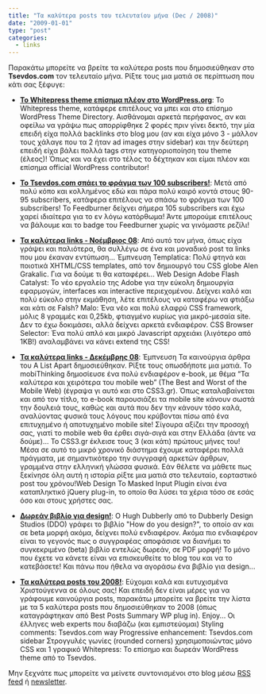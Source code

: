```yaml
---
title: "Τα καλύτερα posts του τελευταίου μήνα (Dec / 2008)"
date: "2009-01-01"
type: "post"
categories:
  - links
---
```


Παρακάτω μπορείτε να βρείτε τα καλύτερα posts που δημοσιεύθηκαν στο **Tsevdos.com** τον τελευταίο μήνα. Ρίξτε τους μια ματιά σε περίπτωση που κάτι σας ξέφυγε:

- [**Το Whitepress theme επίσημα πλέον στο WordPress.org**](http://www.tsevdos.com/2008/12/06/whitepress-theme-at-wordpressorg "Το Whitepress theme επίσημα πλέον στο WordPress.org"): To Whitepress theme, κατάφερε επιτέλους να μπει και στο επίσημο WordPress Theme Directory. Αισθάνομαι αρκετά περήφανος, αν και οφείλω να γράψω πως απορρίφθηκε 2 φορές πριν γίνει δεκτό, την μία επειδή είχα πολλά backlinks στο blog μου (αν και είχα μόνο 3 - μάλλον τους χάλαγε που τα 2 ήταν ad images στην sidebar) και την δεύτερη επειδή είχα βάλει πολλά tags στην κατηγοριοποίηση του theme (έλεος)! Όπως και να έχει στο τέλος το δέχτηκαν και είμαι πλέον και επίσημα official WordPress contributor!

- [**Το Tsevdos.com σπάει το φράγμα των 100 subscribers!**](http://www.tsevdos.com/2008/12/19/tsevdos-com-passes-the-100-sunscribers "Το Tsevdos.com σπάει το φράγμα των 100 subscribers!"): Μετά από πολύ κόπο και κολλημένος εδώ και πάρα πολύ καιρό κοντά στους 90-95 subscribers, κατάφερα επιτέλους να σπάσω το φράγμα των 100 subscribers! Το Feedburner δείχνει σήμερα 105 subscribers και έχω χαρεί ιδιαίτερα για το εν λόγω κατόρθωμα! Άντε μπορούμε επιτέλους να βάλουμε και το badge του Feedburner χωρίς να γινόμαστε ρεζίλι!

- [**Τα καλύτερα links - Νοέμβριος 08**](http://www.tsevdos.com/2008/12/01/best-links-november-08 "Τα καλύτερα links - Νοέμβριος 08"): Από αυτό τον μήνα, όπως είχα γράψει και παλιότερα, θα συλλέγω σε ένα και μοναδικό post τα links που μου έκαναν εντύπωση... Έμπνευση Templatica: Πολύ φτηνά και ποιοτικά XHTML/CSS templates, από τον δημιουργό του CSS globe Alen Grakalic. Για να δούμε τι θα καταφέρει... Web Design Adobe Flash Catalyst: Το νέο εργαλείο της Adobe για την εύκολη δημιουργία εφαρμογών, interfaces και interactive περιεχομένου. Δείχνει καλό και πολύ εύκολο στην εκμάθηση, λέτε επιτέλους να καταφέρω να φτιάξω και κάτι σε Falsh? Malo: Ένα νέο και πολύ ελαφρύ CSS framework, μόλις 8 γραμμές και 0,25kb, φτιαγμένο κυρίως για μικρό-μεσαία site. Δεν το έχω δοκιμάσει, αλλά δείχνει αρκετά ενδιαφέρον. CSS Browser Selector: Ένα πολύ απλό και μικρό Javascript αρχειάκι (λιγότερο από 1KB!) αναλαμβάνει να κάνει extend της CSS!

- [**Τα καλύτερα links - Δεκέμβρης 08**](http://www.tsevdos.com/2008/12/31/best-links-december-08 "Τα καλύτερα links - Δεκέμβρης 08"): Έμπνευση Τα καινούργια άρθρα του A List Apart δημοσιεύθηκαν. Ρίξτε τους οπωσδήποτε μια ματιά. To mobiThinking δημοσίευσε ένα πολύ ενδιαφέρον e-book, με θέμα “Τα καλύτερα και χειρότερα του mobile web” (The Best and Worst of the Mobile Web) (έγραψα γι αυτό και στο CSS3.gr). Όπως καταλαβαίνεται και από τον τίτλο, το e-book παρουσιάζει τα mobile site κάνουν σωστά την δουλειά τους, καθώς και αυτά που δεν την κάνουν τόσο καλά, αναλύοντας φυσικά τους λόγους που κρύβονται πίσω από ένα επιτυχημένο ή αποτυχημένο mobile site! Σίγουρα αξίζει την προσοχή σας, γιατί το mobile web θα έρθει σιγά-σιγά και στην Ελλάδα (άντε να δούμε)... To CSS3.gr έκλεισε τους 3 (και κάτι) πρώτους μήνες του! Μέσα σε αυτό το μικρό χρονικό διάστημα έχουμε καταφέρει πολλά πράγματα, με σημαντικότερο την συγγραφή αρκετών άρθρων, γραμμένα στην ελληνική γλώσσα φυσικά. Εάν θέλετε να μάθετε πως ξεκίνησε όλη αυτή η ιστορία ρίξτε μια ματιά στο τελευταίο, εορταστικό post του χρόνου!Web Design Το Masked Input Plugin είναι ένα καταπληκτικό jQuery plug-in, το οποίο θα λύσει τα χέρια τόσο σε εσάς όσο και στους χρήστες σας.

- [**Δωρεάν βιβλίο για design!**](http://www.tsevdos.com/2008/12/10/free-design-ebook "Δωρεάν βιβλίο για design!"): O Hugh Dubberly από το Dubberly Design Studios (DDO) γράφει το βιβλίο "How do you design?", το οποίο αν και σε beta μορφή ακόμα, δείχνει πολύ ενδιαφέρον. Ακόμα πιο ενδιαφέρον είναι το γεγονός πως ο συγγραφέας αποφάσισε να διανήμει το συγκεκριμένο (beta) βιβλίο εντελώς δωρεάν, σε PDF μορφή! Το μόνο που έχετε να κάνετε είναι να επισκευθείτε το blog του και να το κατεβάσετε! Και πάνω που ήθελα να αγοράσω ένα βιβλίο για design...

- [**Τα καλύτερα posts του 2008!**](http://www.tsevdos.com/2008/12/24/the-best-posts-of-2008 "Τα καλύτερα posts του 2008!"): Εύχομαι καλά και ευτυχισμένα Χριστούγεννα σε όλους σας! Και επειδή δεν είναι μέρες για να γράφουμε καινούργια posts, παρακάτω μπορείτε να βρείτε την λίστα με τα 5 καλύτερα posts που δημοσιεύθηκαν το 2008 (όπως καταγράφτηκαν από Best Posts Summary WP plug in). Enjoy... Οι έλληνες web experts που διαβάζω (και εμπιστεύομαι) Styling comments: Tsevdos.com way Progressive enhancement: Tsevdos.com sidebar Στρογγυλές γωνίες (rounded corners) χρησιμοποιώντας μόνο CSS και 1 γραφικό Whitepress: Το επίσημο και δωρεάν WordPress theme από το Tsevdos.

Μην ξεχνάτε πως μπορείτε να μείνετε συντονισμένοι στο blog μέσω [RSS feed](http://feeds.feedburner.com/tsevdos "Tsevdos.com RSS feed") ή [newsletter](http://www.tsevdos.com/subscribe-to-tsevdos-com "Subscribe to Tsevdos.com newsletter").
